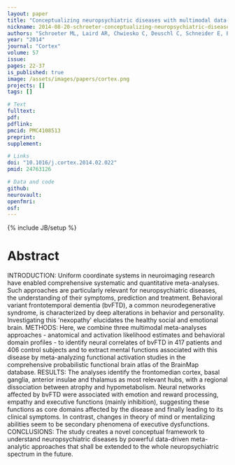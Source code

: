```yaml
---
layout: paper
title: "Conceptualizing neuropsychiatric diseases with multimodal data-driven meta-analyses - the case of behavioral variant frontotemporal dementia."
nickname: 2014-08-20-schroeter-conceptualizing-neuropsychiatric-diseases
authors: "Schroeter ML, Laird AR, Chwiesko C, Deuschl C, Schneider E, Bzdok D, Eickhoff SB, Neumann J"
year: "2014"
journal: "Cortex"
volume: 57
issue: 
pages: 22-37
is_published: true
image: /assets/images/papers/cortex.png
projects: []
tags: []

# Text
fulltext:
pdf:
pdflink:
pmcid: PMC4108513
preprint:
supplement:

# Links
doi: "10.1016/j.cortex.2014.02.022"
pmid: 24763126

# Data and code
github:
neurovault:
openfmri:
osf:
---
```

{% include JB/setup %}

# Abstract

INTRODUCTION: Uniform coordinate systems in neuroimaging research have enabled comprehensive systematic and quantitative meta-analyses. Such approaches are particularly relevant for neuropsychiatric diseases, the understanding of their symptoms, prediction and treatment. Behavioral variant frontotemporal dementia (bvFTD), a common neurodegenerative syndrome, is characterized by deep alterations in behavior and personality. Investigating this 'nexopathy' elucidates the healthy social and emotional brain. METHODS: Here, we combine three multimodal meta-analyses approaches - anatomical and activation likelihood estimates and behavioral domain profiles - to identify neural correlates of bvFTD in 417 patients and 406 control subjects and to extract mental functions associated with this disease by meta-analyzing functional activation studies in the comprehensive probabilistic functional brain atlas of the BrainMap database. RESULTS: The analyses identify the frontomedian cortex, basal ganglia, anterior insulae and thalamus as most relevant hubs, with a regional dissociation between atrophy and hypometabolism. Neural networks affected by bvFTD were associated with emotion and reward processing, empathy and executive functions (mainly inhibition), suggesting these functions as core domains affected by the disease and finally leading to its clinical symptoms. In contrast, changes in theory of mind or mentalizing abilities seem to be secondary phenomena of executive dysfunctions. CONCLUSIONS: The study creates a novel conceptual framework to understand neuropsychiatric diseases by powerful data-driven meta-analytic approaches that shall be extended to the whole neuropsychiatric spectrum in the future.
